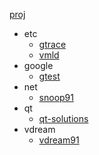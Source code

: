 [proj](https://github.com/snoopspy/proj.git)
  * etc
    * [gtrace](http://github.com/snoopspy/gtrace.git)
    * [vmld](http://github.com/snoopspy/vmld.git)
  * google
    * [gtest](https://github.com/snoopspy/gtest.git)
  * net
    * [snoop91](https://github.com/snoopspy/snoop91.git)
  * qt
    * [qt-solutions](https://gitorious.org/qt-solutions/qt-solutions.git)
  * vdream
    * [vdream91](https://github.com/snoopspy/vdream91.git)


